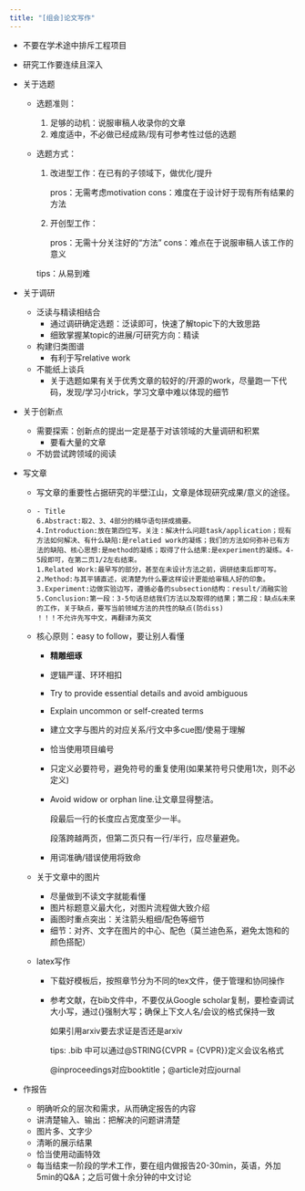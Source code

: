 ```yaml
---
title: "[组会]论文写作"
---
```

- 不要在学术途中排斥工程项目

- 研究工作要连续且深入

- 关于选题

  - 选题准则：

    1. 足够的动机：说服审稿人收录你的文章
    2. 难度适中，不必做已经成熟/现有可参考性过低的选题

  - 选题方式：

    1. 改进型工作：在已有的子领域下，做优化/提升

       pros：无需考虑motivation           cons：难度在于设计好于现有所有结果的方法

    2. 开创型工作：

       pros：无需十分关注好的“方法”    cons：难点在于说服审稿人该工作的意义

    tips：从易到难

- 关于调研

  - 泛读与精读相结合
    - 通过调研确定选题：泛读即可，快速了解topic下的大致思路
    - 细致掌握某topic的进展/可研究方向：精读
  - 构建归类图谱
    - 有利于写relative work
  - 不能纸上谈兵
    - 关于选题如果有关于优秀文章的较好的/开源的work，尽量跑一下代码，发现/学习小trick，学习文章中难以体现的细节

- 关于创新点

  - 需要探索：创新点的提出一定是基于对该领域的大量调研和积累
    - 要看大量的文章
  - 不妨尝试跨领域的阅读

- 写文章

  - 写文章的重要性占据研究的半壁江山，文章是体现研究成果/意义的途径。

  - ```
    - Title
    6.Abstract:取2、3、4部分的精华语句拼成摘要。
    4.Introduction:放在第四位写，关注：解决什么问题task/application；现有方法如何解决、有什么缺陷:是relatied work的凝练；我们的方法如何弥补已有方法的缺陷、核心思想:是method的凝练；取得了什么结果:是experiment的凝练。4-5段即可，在第二页1/2左右结束。
    1.Related Work:最早写的部分，甚至在未设计方法之前，调研结束后即可写。
    2.Method:与其平铺直述，说清楚为什么要这样设计更能给审稿人好的印象。
    3.Experiment:边做实验边写，遵循必备的subsection结构：result/消融实验
    5.Conclusion:第一段：3-5句话总结我们方法以及取得的结果；第二段：缺点&未来的工作，关于缺点，要写当前领域方法的共性的缺点(防diss)
    ！！！不允许先写中文，再翻译为英文
    ```

  - 核心原则：easy to follow，要让别人看懂

    - **精雕细琢**

    - 逻辑严谨、环环相扣

    - Try to provide essential details and avoid ambiguous

    - Explain uncommon or self-created terms

    - 建立文字与图片的对应关系/行文中多cue图/使易于理解

    - 恰当使用项目编号

    - 只定义必要符号，避免符号的重复使用(如果某符号只使用1次，则不必定义)

    - Avoid widow or orphan line.让文章显得整洁。

      段最后一行的长度应占宽度至少一半。

      段落跨越两页，但第二页只有一行/半行，应尽量避免。

    - 用词准确/错误使用将致命

  - 关于文章中的图片

    - 尽量做到不读文字就能看懂
    - 图片标题意义最大化，对图片流程做大致介绍
    - 画图时重点突出：关注箭头粗细/配色等细节
    - 细节：对齐、文字在图片的中心、配色（莫兰迪色系，避免太饱和的颜色搭配）

  - latex写作

    - 下载好模板后，按照章节分为不同的tex文件，便于管理和协同操作

    - 参考文献，在bib文件中，不要仅从Google scholar复制，要检查调试大小写，通过{}强制大写；确保上下文人名/会议的格式保持一致

      如果引用arxiv要去求证是否还是arxiv

      tips: .bib 中可以通过@STRING{CVPR = {CVPR}}定义会议名格式

      @inproceedings对应booktitle；@article对应journal

- 作报告

  - 明确听众的层次和需求，从而确定报告的内容
  - 讲清楚输入、输出：把解决的问题讲清楚
  - 图片多、文字少
  - 清晰的展示结果
  - 恰当使用动画特效
  - 每当结束一阶段的学术工作，要在组内做报告20-30min，英语，外加5min的Q&A；之后可做十余分钟的中文讨论

  
